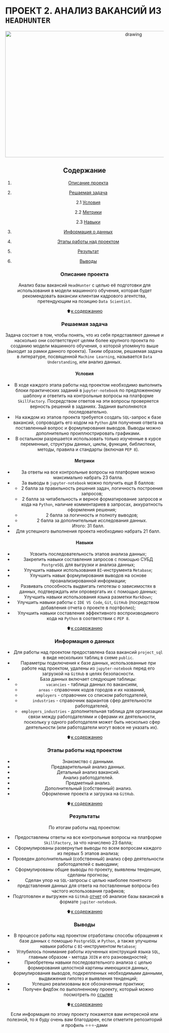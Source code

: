 # **ПРОЕКТ 2. АНАЛИЗ ВАКАНСИЙ ИЗ `HEADHUNTER`**

<center> <img src = https://ffb.ranepa.ru/images/hh-ru.jpg alt="drawing" style="width: 800px; height:400px;" </center>

## **Содержание**

1. [Описание проекта](https://github.com/Licharg/SkillFactory/blob/master/Projects/Project_1/README.md#Описание-проекта)  
2. [Решаемая задача](https://github.com/Licharg/SkillFactory/blob/master/Projects/Project_1/README.md#Решаемая-задача)

    2.1 [Условия](https://github.com/Licharg/SkillFactory/blob/master/Projects/Project_1/README.md#Условия)

    2.2 [Метрики](https://github.com/Licharg/SkillFactory/blob/master/Projects/Project_1/README.md#Метрики)

    2.3 [Навыки](https://github.com/Licharg/SkillFactory/blob/master/Projects/Project_1/README.md#Навыки)

3. [Информация о данных](https://github.com/Licharg/SkillFactory/blob/master/Projects/Project_1/README.md#Информация-о-данных)  
4. [Этапы работы над проектом](https://github.com/Licharg/SkillFactory/blob/master/Projects/Project_1/README.md#Этапы-работы-над-проектом)  
5. [Результат](https://github.com/Licharg/SkillFactory/blob/master/Projects/Project_1/README.md#Результаты)
6. [Выводы](https://github.com/Licharg/SkillFactory/blob/master/Projects/Project_1/README.md#Выводы)

### **Описание проекта**

Анализ базы вакансий `HeadHunter` с целью её подготовки для использования в модели машинного обучения, которая будет рекомендовать вакансии клиентам кадрового агентства, претендующим на позицию `Data Scientist`.

:arrow_up:[к содержанию](https://github.com/Licharg/SkillFactory/blob/master/Projects/Project_1/README.md#Содержание)

### **Решаемая задача**

Задача состоит в том, чтобы понять, что из себя представляют данные и насколько они соответствуют целям более крупного проекта по созданию модели машинного обучения, о которой упомянуто выше (выходит за рамки данного проекта). Таким образом, решаемая задача в литературе, посвященной `Machine Learning`, называется `Data Understanding`, или анализ данных.

#### **Условия**

- В ходе каждого этапа работы над проектом необходимо выполнить блоки практических заданий в j`upyter-notebook` по предложенному шаблону и ответить на контрольные вопросы на платформе `SkillFactory`. Посредством ответов на эти вопросы проверяется верность решений в заданиях. Задания выполняются последовательно.  
- На каждом из этапов проекта требуется создать `SQL`-запрос к базе вакансий, сопроводить его кодом на `Python` для получения ответа на поставленный вопрос и формулирования выводов. Выводы можно дополнительно проиллюстрировать графиками.  
- В остальном разрешается использовать только изученные в курсе переменные, структуры данных, циклы, функции, библиотеки, методы, правила и стандарты (включая `PEP 8`).  

#### **Метрики**

- За ответы на все контрольные вопросы на платформе можно максимально набрать 23 балла.
- За выводы в `jupyter-notebook` можно получить еще 8 баллов:
  - 2 балла за правильность решения задач, логичность построения запросов;  
  - 2 балла за читабельность и верное форматирование запросов и кода на `Python`, наличие комментариев в запросах, аккуратность оформления решения;  
  - 2 балла за логичность и полноту выводов;  
  - 2 балла за дополнительные исследования данных.  
- Итого: 31 балл.
- Для успешного выполнения проекта необходимо набрать 21 балл.

#### **Навыки**

- Усвоить последовательность этапов анализа данных;
- Закрепить навыки составления запросов с помощью СУБД `PostgreSQL` для выгрузки и анализа данных;
- Улучшить навыки использования `BI`-инструмента `Metabase`;  
- Улучшить навык формулирования выводов на основе проанализированной информации;
- Развивать способность выдвигать гипотезы о зависимостях в данных, подтверждать или опровергать их с помощью данных;
- Улучшить навыки использования языка разметки `MarkDown`;
- Улучшить навыки работы с `IDE VS Code`, `Git`, `GitHub` (посредством добавления отчета о проекте в портфолио);
- Улучшить навыки составления эффективного воспроизводимого кода на `Python` в соответствии с `PEP 8`.

:arrow_up:[к содержанию](https://github.com/Licharg/SkillFactory/blob/master/Projects/Project_1/README.md#Содержание)

### **Информация о данных**

- Для работы над проектом предоставлена база вакансий `project_sql` в виде нескольких таблиц в схеме `public`.
- Параметры подключения к базе данных, использованные при работе над проектом, удалены из `jupyter-notebook` перед его загрузкой на `GitHub` в целях безопасности.  
- База данных включает следующие таблицы:
  - `vacancies` - таблица данных по вакансиям,  
  - `areas` - справочник кодов городов и их названий,  
  - `employers` - справочник со списком работодателей,  
  - `industries` - справочник вариантов сфер деятельности работодателей,  
  - `employers_industries` - дополнительная таблица для организации связи между работодателями и сферами их деятельности, поскольку у одного работодателя может быть несколько сфер деятельности (или работодатели могут вовсе не указать их).
  
:arrow_up:[к содержанию](https://github.com/Licharg/SkillFactory/blob/master/Projects/Project_1/README.md#Содержание)

### **Этапы работы над проектом**

- Знакомство с данными.  
- Предварительный анализ данных.  
- Детальный анализ вакансий.  
- Анализ работодателей.  
- Предметный анализ.  
- Дополнительный (собственный) анализ.  
- Оформление проекта и загрузка на `GitHub`.

:arrow_up:[к содержанию](https://github.com/Licharg/SkillFactory/blob/master/Projects/Project_1/README.md#Содержание)

### **Результаты**

По итогам работы над проектом:

- Предоставлены ответы на все контрольные вопросы на платформе `SkillFactory`, за что начислено 23 балла;
- Сформулированы развернутые выводы по всем вопросам каждого из первых 5 этапов анализа;  
- Проведен дополнительный (собственный) анализ сфер деятельности работодателей с выводами;
- Сформулированы общие выводы по проекту, выявлены тенденции, сделаны прогнозы;  
- Сделан упор на `SQL`-запросы с целью наиболее понятного представления данных для ответа на поставленные вопросы без частого использования графиков;  
- Подготовлен и выгружен на  `GitHub` [отчет](https://github.com/Licharg/SkillFactory/blob/master/Projects/Project_2/Project-2_Job_position_analysis.ipynb) об анализе базы вакансий в формате `jupiter-notebook`.  

:arrow_up:[к содержанию](https://github.com/Licharg/SkillFactory/blob/master/Projects/Project_1/README.md#Содержание)

### **Выводы**

- В процессе работы над проектом отработаны способы обращения к базе данных с помощью `PostgreSQL` и `Python`, а также улучшены навыки работы с `BI`-инструментом `Metabase`;
- Углубилось понимание работы изученных конструкций языка `SQL`, главным образом - метода `JOIN` и его разновидностей;
- Приобретены навыки последовательного анализа с целью формирования целостной картины имеющихся данных, формулирования выводов, подкрепленных необходимыми данными, выдвижения гипотез и выявления тенденций;
- Успешно реализованы все обозначенные практики;
- Получен фидбэк по выполненному проекту, который можно посмотреть по [ссылке](https://disk.yandex.ru/i/xvV3Mp2i505YbA)

:arrow_up:[к содержанию](https://github.com/Licharg/SkillFactory/blob/master/Projects/Project_1/README.md#Содержание)

Если информация по этому проекту покажется вам интересной или полезной, то я буду очень вам благодарен, если отметите репозиторий и профиль ⭐️⭐️⭐️-дами
